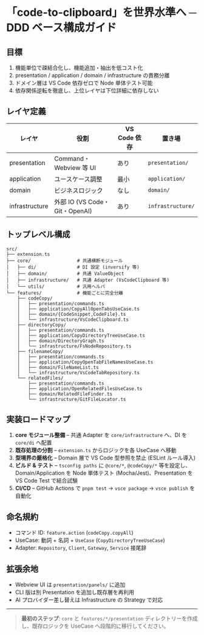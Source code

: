 # 「code-to-clipboard」を世界水準へ ─ DDD ベース構成ガイド

## 目標
1. 機能単位で疎結合化し、機能追加・抽出を低コスト化  
2. presentation / application / domain / infrastructure の責務分離  
3. ドメイン層は VS Code 依存ゼロで Node 単体テスト可能  
4. 依存関係逆転を徹底し、上位レイヤは下位詳細に依存しない  

## レイヤ定義
| レイヤ | 役割 | VS Code 依存 | 置き場 |
|-------|------|-------------|--------|
| presentation | Command・Webview 等 UI | あり | `presentation/` |
| application  | ユースケース調整 | 最小 | `application/` |
| domain       | ビジネスロジック | なし | `domain/` |
| infrastructure| 外部 IO (VS Code・Git・OpenAI) | あり | `infrastructure/` |

## トップレベル構成
```text
src/
├── extension.ts
├── core/                 # 共通横断モジュール
│   ├── di/               # DI 設定 (inversify 等)
│   ├── domain/           # 共通 ValueObject
│   ├── infrastructure/   # 共通 Adapter (VsCodeClipboard 等)
│   └── utils/            # 汎用ヘルパ
└── features/             # 機能ごとに完全分離
    ├── codeCopy/
    │   ├── presentation/commands.ts
    │   ├── application/CopyAllOpenTabsUseCase.ts
    │   ├── domain/{CodeSnippet,CodeFile}.ts
    │   └── infrastructure/VsCodeClipboard.ts
    ├── directoryCopy/
    │   ├── presentation/commands.ts
    │   ├── application/CopyDirectoryTreeUseCase.ts
    │   ├── domain/DirectoryGraph.ts
    │   └── infrastructure/FsNodeRepository.ts
    ├── filenameCopy/
    │   ├── presentation/commands.ts
    │   ├── application/CopyOpenTabFileNamesUseCase.ts
    │   ├── domain/FileNameList.ts
    │   └── infrastructure/VsCodeTabRepository.ts
    └── relatedFiles/
        ├── presentation/commands.ts
        ├── application/OpenRelatedFilesUseCase.ts
        ├── domain/RelatedFileFinder.ts
        └── infrastructure/GitFileLocator.ts
```

## 実装ロードマップ
1. **core モジュール整備** – 共通 Adapter を `core/infrastructure` へ、DI を `core/di` へ配置  
2. **既存処理の分割** – `extension.ts` からロジックを各 UseCase へ移動  
3. **型境界の厳格化** – Domain 層で VS Code 型参照を禁止 (ESLint ルール導入)  
4. **ビルド & テスト** – `tsconfig paths` に `@core/*`, `@codeCopy/*` 等を設定し、  
   Domain/Application を Node 単体テスト (Mocha/Jest)、Presentation を VS Code Test で結合試験  
5. **CI/CD** – GitHub Actions で `pnpm test` → `vsce package` → `vsce publish` を自動化  

## 命名規約
* コマンド ID: `feature.action` (`codeCopy.copyAll`)  
* UseCase: 動詞 + 名詞 + `UseCase` (`CopyDirectoryTreeUseCase`)  
* Adapter: `Repository`, `Client`, `Gateway`, `Service` 接尾辞  

## 拡張余地
* Webview UI は `presentation/panels/` に追加  
* CLI 版は別 Presentation を追加し既存層を再利用  
* AI プロバイダー差し替えは Infrastructure の Strategy で対応  

---

> **最初のステップ**: `core` と `features/*/presentation` ディレクトリーを作成し、既存ロジックを UseCase へ段階的に移行してください。
